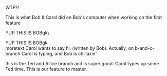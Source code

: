 WTF?!

This is what Bob & Carol did on Bob's computer when working on the first feature

YUP THIS IS BOBgk\


YUP THIS IS BOBgk\
moretext
Carol wants to say hi. (written by Bob). Actually, on b-and-c-branch Carol is typing, and Bob is chillaxin' 


this is the Ted and Allice branch and is super good.
Carol types up some Ted time. This is our feature to master. 

